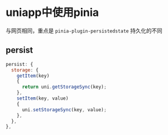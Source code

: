 # uniapp中使用pinia
与网页相同，重点是 `pinia-plugin-persistedstate` 持久化的不同
## persist
```js
persist: {
  storage: {
    getItem(key)
    {
      return uni.getStorageSync(key);
    },
    setItem(key, value)
    {
      uni.setStorageSync(key, value);
    },
  },
},
```
